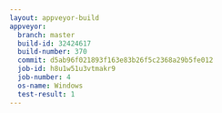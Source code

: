 ```yaml
---
layout: appveyor-build
appveyor:
  branch: master
  build-id: 32424617
  build-number: 370
  commit: d5ab96f021893f163e83b26f5c2368a29b5fe012
  job-id: h8u1w51u3vtmakr9
  job-number: 4
  os-name: Windows
  test-result: 1
---
```

